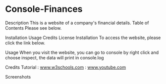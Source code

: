 # Console-Finances
Description
This is a website of a company's financial details.
Table of Contents
Please see below.

Installation
Usage
Credits
License
Installation
To access the website, please click the link below. 

Usage
When you visit the website, you can go to console by right click and choose inspect, the data will print in console.log

Credits
Tutorial : www.w3schools.com
         : www.youtube.com

Screenshots
